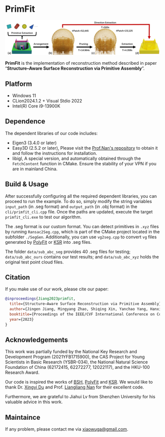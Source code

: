 # PrimFit

![](./images/overview.png)



**PrimFit** is the implementation of reconstruction method described in  paper “**Structure–Aware Surface Reconstruction via Primitive Assembly**”.


## Platform
- Windows 11
- CLion2024.1.2 +  Visual Stdio 2022
- Intel(R) Core i9-13900K

## Dependence

The dependent libraries of our code includes:
- Eigen3 (3.4.0 or later)
- Easy3D (2.5.2 or later), Please visit the [Prof.Nan's repository](https://github.com/LiangliangNan/Easy3D) to obtain it and follow the instructions for installation.
- libigl, A special version, and automatically obtained through the `FetchContent` function in CMake. Ensure the stability of your VPN if you are in mainland China.



## Build & Usage

After successfully configuring all the required dependent libraries, you can proceed to run the example. To do so, simply modify the string variables `input_path` (in .seg format) and `output_path` (in .obj format) in the `cli/primfit_cli.cpp` file. 
Once the paths are updated, execute the target `primfit_cli.exe` to test our algorithm.

The .seg format is our custom format. 
You can detect primitives in `.xyz` files by running `Ransac2Seg.cpp`, which is part of the CMake project located in the subfolder `./SegGen`. 
Additionally, you can use `vg2seg.cpp` to convert `vg` files generated by [PolyFit](https://github.com/LiangliangNan/PolyFit) or [KSR](https://www-sop.inria.fr/members/Florent.Lafarge/code/KSR.zip) into .seg files.

The folder `data/sub_abc_seg` provides 40 .seg files for testing; `data/sub_abc_ours` contains our test results; and `data/sub_abc_xyz` holds the original test point cloud files.

## Citation
If you make use of our work, please cite our paper:

```bibtex
@inproceedings{Jiang2023primfit,
  title={Structure–Aware Surface Reconstruction via Primitive Assembly},
  author={Jingen Jiang, Mingyang Zhao, Shiqing Xin, Yanchao Yang, Hanxiao Wang, Xiaohong Jia, Dong-Ming Yan},
  booktitle={Proceedings of the IEEE/CVF International Conference on Computer Vision},
  year={2023}
}
```

## Acknowledgements

This work was partially funded by the National Key Research and Development Program (2021YFB1715900), the CAS Project for Young Scientists in Basic Research (YSBR-034), the National Natural Science Foundation of China (62172415, 62272277, 12022117), and the HKU-100 Research Award.

Our code is inspired the works of [BSH](https://github.com/duxingyi-charles/Boundary_Sampled_Halfspaces), [PolyFit](https://github.com/LiangliangNan/PolyFit) and [KSR](https://www-sop.inria.fr/members/Florent.Lafarge/code/KSR.zip). We would like to thank Dr. [Xingyi Du](https://duxingyi-charles.github.io/) and Prof. [Liangliang Nan](https://3d.bk.tudelft.nl/liangliang/) for their excellent code.

Furthermore, we are grateful to Jiahui Lv from Shenzhen University for his valuable advice in this work.

## Maintaince

If any problem, please contact me via <xiaowuga@gmail.com>.





